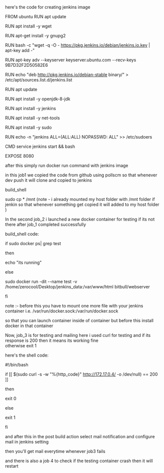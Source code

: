 here's the code for creating jenkins image

FROM ubuntu
RUN apt update

RUN apt install -y wget

RUN apt-get install -y gnupg2

RUN bash -c "wget -q -O - https://pkg.jenkins.io/debian/jenkins.io.key | apt-key add -"

RUN apt-key adv --keyserver keyserver.ubuntu.com --recv-keys 9B7D32F2D50582E6

RUN echo "deb http://pkg.jenkins.io/debian-stable binary/" > /etc/apt/sources.list.d/jenkins.list

RUN apt update

RUN apt install -y openjdk-8-jdk

RUN apt install -y jenkins

RUN apt install -y net-tools

RUN apt install -y sudo

RUN echo -n "jenkins     ALL=(ALL:ALL)   NOPASSWD: ALL" >> /etc/sudoers

CMD service jenkins start  && bash

EXPOSE 8080


after this simply run docker run command with jenkins image



in this job1 we copied the code from github using pollscm
so that whenever dev push it will clone and copied to jenkins

build_shell

sudo cp * /mnt   (note - i already mounted my host folder with /mnt folder if jenkin so that whenever something get copied it will added to my host folder   )

In the second job_2 i launched a new docker container for testing if its not there    after job_1 completed successfully

build_shell code:

if sudo docker ps| grep test

then

echo "its running"

else

sudo docker run -dit --name test -v /home/zerocool/Desktop/jenkins_data:/var/www/html bitbull/webserver

fi


note :- before this you have to mount one more file with your jenkins container i.e.  /var/run/docker.sock:/var/run/docker.sock

so that you can launch container inside of container  but before this install docker in that container


Now, job_3 is for testing and mailing here i used curl for testing and if its response is 200 then it means its working fine  
otherwise exit 1

here's the shell code:

#!/bin/bash

if [[ $(sudo curl  -s -w "%{http_code}" http://172.17.0.4/ -o /dev/null) == 200 ]]

then

exit 0

else

exit 1

fi


and after this in the post build action select mail notification  and configure mail in jenkins setting

then you'll get mail everytime whenever job3 fails

and there is also a job 4 to check if the testing container crash then it will restart


